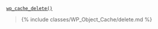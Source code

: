 <p><code><a href="https://developer.wordpress.org/reference/functions/wp_cache_delete/">wp_cache_delete()</a></code></p>

<blockquote>

{% include classes/WP_Object_Cache/delete.md %}

</blockquote>